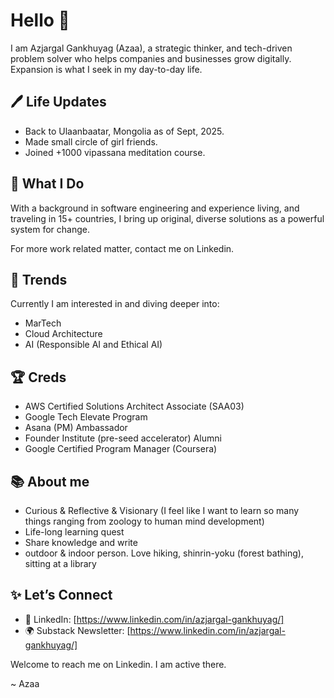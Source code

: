 # Hello 👋

I am Azjargal Gankhuyag (Azaa), a strategic thinker, and tech-driven problem solver who helps companies and businesses grow digitally. Expansion is what I seek in my day-to-day life. 

## :pen: Life Updates 
- Back to Ulaanbaatar, Mongolia as of Sept, 2025.
- Made small circle of girl friends.
- Joined +1000 vipassana meditation course. 

## 🚀 What I Do
With a background in software engineering and experience living, and traveling in 15+ countries, I bring up original, diverse solutions as a powerful system for change.

For more work related matter, contact me on Linkedin.

## 🐚 Trends

Currently I am interested in and diving deeper into:
- MarTech
- Cloud Architecture
- AI (Responsible AI and Ethical AI)


## 🏆 Creds
- AWS Certified Solutions Architect Associate (SAA03)
- Google Tech Elevate Program
- Asana (PM) Ambassador
- Founder Institute (pre-seed accelerator) Alumni
- Google Certified Program Manager (Coursera)

## :books: About me
- Curious & Reflective & Visionary (I feel like I want to learn so many things ranging from zoology to human mind development)
- Life-long learning quest
- Share knowledge and write
- outdoor & indoor person. Love hiking, shinrin-yoku (forest bathing), sitting at a library

## ✨ Let’s Connect
- 🚀 LinkedIn: [https://www.linkedin.com/in/azjargal-gankhuyag/]
- 🌍 Substack Newsletter: [https://www.linkedin.com/in/azjargal-gankhuyag/]


Welcome to reach me on Linkedin. I am active there. 

~ Azaa
